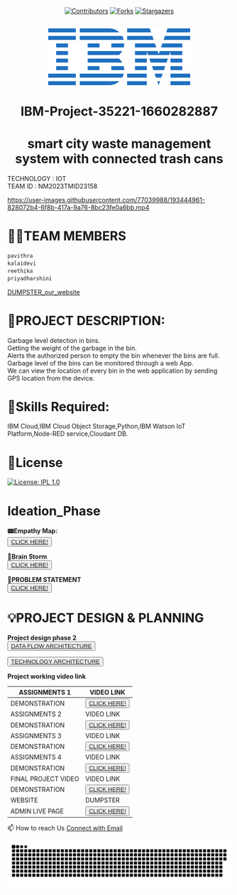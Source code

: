<div align="center">

[![Contributors][contributors-shield]][contributors-url]
[![Forks][forks-shield]][forks-url]
[![Stargazers][stars-shield]][stars-url]

<!-- PROJECT LOGO -->

<br />

  <a href="https://github.com/othneildrew/Best-README-Template">
    <img src="https://github.com/gogulkrish/readmetemp/blob/master/images/IBM_logo.svg.png" alt="Logo" width="320" height="128">
  </a>
                   
# IBM-Project-35221-1660282887
  </div> 
  
  <div align="center">
  
 # **smart city waste management system with connected trash cans**      
   </div> 


TECHNOLOGY : IOT        
TEAM ID : NM2023TMID23158     

https://user-images.githubusercontent.com/77039988/193444961-828072b4-6f8b-417a-9a76-8bc23fe0a6bb.mp4                 

# **👩‍👦TEAM MEMBERS**    
```html                      
pavithra
kalaidevi
reethika
priyadharshini
```          
<a href="https://chettinad.swm5.repl.co" class="button icon search">DUMPSTER_our_website</a>


# **📜PROJECT DESCRIPTION:**          
Garbage level detection in bins.     
Getting the weight of the garbage in the bin.      
Alerts the authorized person to empty the bin whenever the bins are full.     
Garbage level of the bins can be monitored through a web App.        
We can view the location of every bin in the web application by sending GPS location from the device.    

# **🎯Skills Required:**        
IBM Cloud,IBM Cloud Object Storage,Python,IBM Watson IoT Platform,Node-RED service,Cloudant DB.

# **🔑License**
[![License: IPL 1.0](https://img.shields.io/badge/License-IPL_1.0-blue.svg)](https://github.com/IBM-EPBL/IBM-Project-35221-1660282887/blob/main/LICENSE)


# **Ideation_Phase**    
**📟Empathy Map:**   
<button>
    <a href="https://app.mural.co/invitation/mural/dustman6223/1664079106945?sender=u6b7ea29e002e68fc55c83285&key=8bbced52-3b28-4631-b925-bc5ff2e6c22a  ">CLICK HERE!  </a>
</button>        
   
**🧠Brain Storm**   
<button>
    <a href="https://app.mural.co/invitation/mural/gogulkrish6500/1664783545250?sender=u1442bd002065f0c4d0984849&key=d7cc03dd-1efa-416e-9093-6ae0589d1f51">CLICK HERE!  </a>
</button>        
              
**🧮PROBLEM STATEMENT**     
<button>
    <a href="https://miro.com/app/board/uXjVPT9Yf8M=/?share_link_id=753624075237   ">CLICK HERE!  </a>
</button>     

# **💡PROJECT DESIGN & PLANNING**    
**Project design phase 2**          
<button>
    <a href="https://app.mural.co/t/gogul8628/m/gogul8628/1664889846692/5ba1e200cd6b92d433ad44109fc8103d60dacf1b?sender=u22f91ee78dcda11de8422080">DATA FLOW ARCHITECTURE</a>
</button>     

<button>
    <a href="https://i.imgur.com/AgjegCs.jpg">TECHNOLOGY ARCHITECTURE</a>
</button>      
  

   
   
   
**Project working video link**          
  
| ASSIGNMENTS 1 | VIDEO LINK    |
| ------------- | ------------- |
|DEMONSTRATION       | <button> <a href="https://screenrec.com/share/mts31hHi4S ">CLICK HERE!  </a></button>                                       |
| ASSIGNMENTS 2 | VIDEO LINK    |
| DEMONSTRATION | <button> <a href="https://screenrec.com/share/eGjWXHAFON">CLICK HERE!  </a></button>                                             |
| ASSIGNMENTS 3 | VIDEO LINK    |
| DEMONSTRATION | <button> <a href="https://screenrec.com/share/Piblrx9gKY">CLICK HERE!  </a></button>                                             |
| ASSIGNMENTS 4 | VIDEO LINK    |
| DEMONSTRATION | <button> <a href="https://screenrec.com/share/K9TtHflJW1">CLICK HERE!  </a></button>                                             | 
| FINAL PROJECT VIDEO | VIDEO LINK    |
| DEMONSTRATION | <button> <a href="https://youtu.be/1HAiOlgSPAo">CLICK HERE!  </a></button>                                             |
| WEBSITE | DUMPSTER    |
| ADMIN LIVE PAGE | <button> <a href="https://chettinad.swm5.repl.co/">CLICK HERE!  </a></button>                                             | 

📫 How to reach Us <a href = "mailto: gogulkrish84984@gmail.com">Connect with Email</a>

![Snake animation](https://github.com/gogulkrish/snak-/blob/main/rafaballerini-output/github-contribution-grid-snake.svg)

<!-- MARKDOWN LINKS & IMAGES -->
<!-- https://www.markdownguide.org/basic-syntax/#reference-style-links -->
[contributors-shield]: https://img.shields.io/github/contributors/IBM-EPBL/IBM-Project-35221-1660282887.svg?style=for-the-badge
[contributors-url]:https://github.com/IBM-EPBL/IBM-Project-35221-1660282887/graphs/contributors
[forks-shield]: https://img.shields.io/github/forks/IBM-EPBL/IBM-Project-35221-1660282887.svg?style=for-the-badge
[forks-url]:https://github.com/IBM-EPBL/IBM-Project-35221-1660282887/network/members
[stars-shield]: https://img.shields.io/github/stars/IBM-EPBL/IBM-Project-35221-1660282887.svg?style=for-the-badge
[stars-url]:https://github.com/IBM-EPBL/IBM-Project-35221-1660282887/stargazers

 

